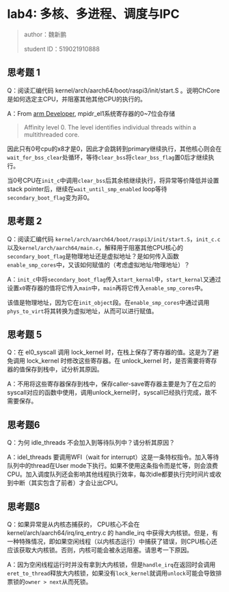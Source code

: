 # lab4: 多核、多进程、调度与IPC

> author：魏新鹏
>
> student ID：519021910888

## 思考题 1

Q：阅读汇编代码 kernel/arch/aarch64/boot/raspi3/init/start.S 。说明ChCore是如何选定主CPU，并阻塞其他其他CPU的执⾏的。

A：From [arm Developer](https://developer.arm.com/documentation/100403/0301/register-descriptions/aarch64-system-registers/mpidr-el1--multiprocessor-affinity-register--el1?lang=en), mpidr_el1系统寄存器的0~7位会存储

> Affinity level 0. The level identifies individual threads within a multithreaded core. 

因此只有0号cpu的x8才是0，因此才会跳转到primary继续执行，其他核心则会在`wait_for_bss_clear`处循环，等待`clear_bss`将`clear_bss_flag`置0后才继续执行。

当0号CPU在`init_c`中调用`clear_bss`后其余核继续执行，将异常等价降低并设置stack pointer后，继续在`wait_until_smp_enabled` loop等待`secondary_boot_flag`变为非0。

## 思考题 2

Q：阅读汇编代码 `kernel/arch/aarch64/boot/raspi3/init/start.S`，`init_c.c` 以及`kernel/arch/aarch64/main.c`，解释⽤于阻塞其他CPU核⼼的`secondary_boot_flag`是物理地址还是虚拟地址？是如何传⼊函数`enable_smp_cores`中，⼜该如何赋值的（考虑虚拟地址/物理地址）？

A：`init_c`中将`secondary_boot_flag`传入`start_kernal`中，`start_kernal`又通过设置`x0`寄存器的值将它传入`main`中，`main`再将它传入`enable_smp_cores`中。

该值是物理地址，因为它在`init_object`段。在`enable_smp_cores`中通过调用`phys_to_virt`将其转换为虚拟地址，从而可以进行赋值。

## 思考题 5

Q：在 el0_syscall 调⽤ lock_kernel 时，在栈上保存了寄存器的值。这是为了避免调⽤ lock_kernel 时修改这些寄存器。在 unlock_kernel 时，是否需要将寄存器的值保存到栈中，试分析其原因。

A：不用将这些寄存器保存到栈中，保存caller-save寄存器主要是为了在之后的syscall对应的函数中使用，调用unlock_kernel时，syscall已经执行完成，故不需要保存。

## 思考题6

Q：为何 idle_threads 不会加⼊到等待队列中？请分析其原因？

A：idel_threads 要调用WFI（wait for interrupt）这是一条特权指令。加入等待队列中的thread在User mode下执行。如果不使用这条指令而是忙等，则会浪费CPU。加入调度队列还会影响其他线程执行效率，每次idle都要执行完时间片或收到中断（其实包含了前者）才会让出CPU。

## 思考题8

Q：如果异常是从内核态捕获的， CPU核⼼不会在 kernel/arch/aarch64/irq/irq_entry.c 的 handle_irq 中获得⼤内核锁。但是，有⼀种特殊情况，即如果空闲线程（以内核态运⾏）中捕获了错误，则CPU核⼼还应该获取⼤内核锁。否则，内核可能会被永远阻塞。请思考⼀下原因。

A：因为空闲线程运行时并没有拿到大内核锁，但是`handle_irq`在返回时会调用`eret_to_thread`释放大内核锁，如果没有`lock_kernel`就调用`unlock`可能会导致排票锁的`owner > next`从而死锁。